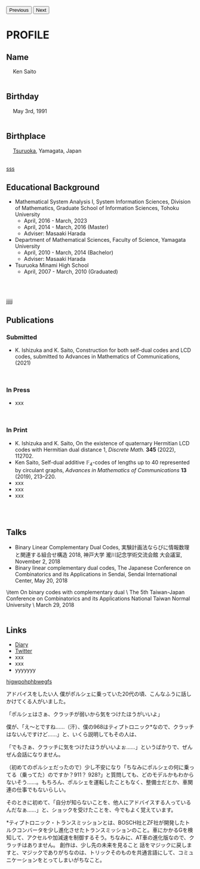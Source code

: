 <script type="text/javascript" async src="https://cdnjs.cloudflare.com/ajax/libs/mathjax/2.7.7/MathJax.js?config=TeX-MML-AM_CHTML">
</script>
<script type="text/x-mathjax-config">
 MathJax.Hub.Config({
 tex2jax: {
 inlineMath: [['$', '$'] ],
 displayMath: [ ['$$','$$'], ["\\[","\\]"] ]
 }
 });
</script>

<!-- CDNから読み込む場合 -->
<script src="https://cdnjs.cloudflare.com/ajax/libs/pdf.js/2.10.377/pdf.min.js"></script>

<div id="pdf-viewer"></div>
<button onclick="goPreviousPage()">Previous</button>
<button onclick="goNextPage()">Next</button>

<script>
  // PDF.jsの初期化
  const pdfjsLib = window['pdfjs-dist/build/pdf'];

  // PDFを読み込む
  const url = '20230510_cv_ksaito.pdf';
  const viewerContainer = document.getElementById('pdf-viewer');

  pdfjsLib.getDocument(url).promise.then(pdfDoc => {
    // PDFを描画するためのキャンバスを作成
    const canvas = document.createElement('canvas');
    viewerContainer.appendChild(canvas);

    // 第1ページを取得
    pdfDoc.getPage(1).then(page => {
      const viewport = page.getViewport({ scale: 1.0 });
      canvas.height = viewport.height;
      canvas.width = viewport.width;

      // PDFの描画
      const renderContext = {
        canvasContext: canvas.getContext('2d'),
        viewport: viewport,
      };
      page.render(renderContext);
    });
  });
</script>


 
# PROFILE
## Name
&emsp; Ken Saito
<br>
<br>

## Birthday
&emsp; May 3rd, 1991
<br>
<br>

## Birthplace
&emsp; [Tsuruoka](https://www.city.tsuruoka.lg.jp/), Yamagata, Japan
<br>
<br>


[sss](20230510_cv_ksaito.pdf)


## Educational Background
- Mathematical System Analysis I, System Information Sciences, Division of Mathematics, Graduate School of Information Sciences, Tohoku University
  * April, 2016 - March, 2023
  * April, 2014 - March, 2016 (Master)
  * Adviser: Masaaki Harada
- Department of Mathematical Sciences, Faculty of Science, Yamagata University
  * April, 2010 - March, 2014 (Bachelor)
  * Adviser: Masaaki Harada
- Tsuruoka Minami High School
  * April, 2007 - March, 2010 (Graduated)
<br />
<br />


[jjjjj](https://github.com/ksaito6174/homepage/blob/main/homepage.md)


## Publications
### Submitted
- K. Ishizuka and K. Saito, Construction for both self-dual codes and LCD codes, submitted to Advances in Mathematics of Communications, (2021)
<br />


### In Press
- xxx
<br />


### In Print
- K. Ishizuka and K. Saito, On the existence of quaternary Hermitian LCD codes with Hermitian dual distance $1$,
  *Discrete Math.* **345** (2022), 112702.
- Ken Saito, Self-dual additive $\mathbb{F}_4$-codes of lengths up to $40$ represented by circulant graphs, *Advances in Mathematics of Communications* **13** (2019), 213–220.
- xxx
- xxx
- xxx
<br />
<br />


## Talks
- Binary Linear Complementary Dual Codes, 実験計画法ならびに情報数理と関連する組合せ構造 2018, 神戸大学 瀧川記念学術交流会館 大会議室, November 2, 2018
- Binary linear complementary dual codes, The Japanese Conference on Combinatorics and its Applications in Sendai, Sendai International Center, May 20, 2018


\item On binary codes with complementary dual \\
The 5th Taiwan-Japan Conference on Combinatorics and its Applications
National Taiwan Normal University \\
March 29, 2018
<br />
<br />


## Links
- [Diary](https://acrobat.adobe.com/link/review?uri=urn:aaid:scds:US:fbaadbdb-fd98-3b5c-898d-9f0b6bb4278e)
- [Twitter](https://twitter.com/ksaito495)
- xxx
- xxx
- yyyyyyy


[higwpohphbwegfs](homepage.md)

アドバイスをしたい人
僕がポルシェに乗っていた20代の頃、こんなふうに話しかけてくる人がいました。

「ポルシェはさぁ、クラッチが弱いから気をつけたほうがいいよ」

僕が、「え〜とですね……（汗）、僕の968はティプトロニック*なので、クラッチはないんですけど……」と、いくら説明してもその人は、

「でもさぁ、クラッチに気をつけたほうがいいよぉ……」というばかりで、ぜんぜん会話になりません。

（初めてのポルシェだったので）少し不安になり「ちなみにポルシェの何に乗ってる（乗ってた）のですか？911？ 928?」と質問しても、どのモデルかもわからないそう……。もちろん、ポルシェを運転したこともなく、整備士だとか、車関連の仕事でもないらしい。

そのときに初めて、「自分が知らないことを、他人にアドバイスする人っているんだなぁ……」と、ショックを受けたことを、今でもよく覚えています。

*ティプトロニック・トランスミッションとは、BOSCH社とZF社が開発したトルクコンバータを少し進化させたトランスミッションのこと。車にかかるGを検知して、アクセルや加減速を制御するそう。ちなみに、AT車の進化版なので、クラッチはありません。
創作は、少し先の未来を見ること
話をマジックに戻しますと、マジックでありがちなのは、トリックそのものを共通言語にして、コミュニケーションをとってしまいがちなこと。

